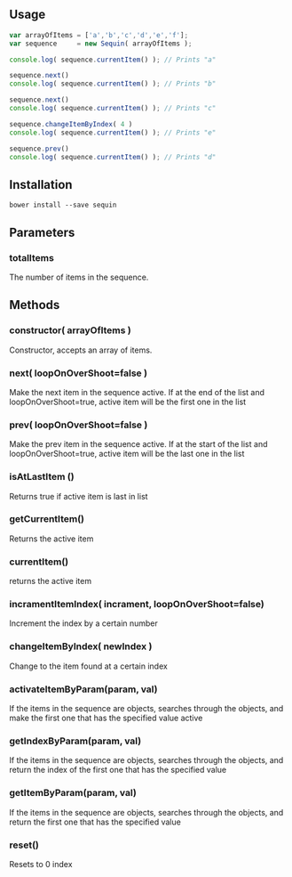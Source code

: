 ## Usage

```javascript
var arrayOfItems = ['a','b','c','d','e','f'];
var sequence     = new Sequin( arrayOfItems );

console.log( sequence.currentItem() ); // Prints "a"

sequence.next()
console.log( sequence.currentItem() ); // Prints "b"

sequence.next()
console.log( sequence.currentItem() ); // Prints "c"

sequence.changeItemByIndex( 4 )
console.log( sequence.currentItem() ); // Prints "e"

sequence.prev()
console.log( sequence.currentItem() ); // Prints "d"
```

## Installation
`bower install --save sequin`


## Parameters
### totalItems
The number of items in the sequence.

## Methods
### constructor( arrayOfItems )
Constructor, accepts an array of items.
### next( loopOnOverShoot=false )
Make the next item in the sequence active. If at the end of the list and loopOnOverShoot=true, active item will be the first one in the list
### prev( loopOnOverShoot=false )
Make the prev item in the sequence active. If at the start of the list and loopOnOverShoot=true, active item will be the last one in the list
### isAtLastItem ()
Returns true if active item is last in list
### getCurrentItem()
Returns the active item
### currentItem()
returns the active item
### incramentItemIndex( incrament, loopOnOverShoot=false)
Increment the index by a certain number

### changeItemByIndex( newIndex )
Change to the item found at a certain index

### activateItemByParam(param, val)
If the items in the sequence are objects, searches through the objects, and make the first one that has the specified value active

### getIndexByParam(param, val)
If the items in the sequence are objects, searches through the objects, and return the index of the first one that has the specified value

### getItemByParam(param, val)
If the items in the sequence are objects, searches through the objects, and return the first one that has the specified value

### reset()
Resets to 0 index
